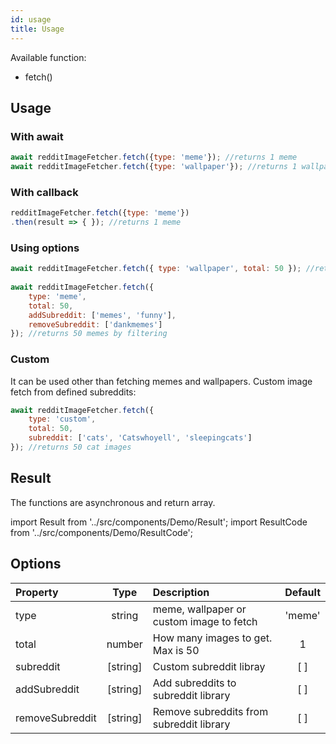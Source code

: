 ```yaml
---
id: usage
title: Usage
---
```


Available function:

- fetch()

## Usage

### With await

```jsx 
await redditImageFetcher.fetch({type: 'meme'}); //returns 1 meme 
await redditImageFetcher.fetch({type: 'wallpaper'}); //returns 1 wallpaper
```

### With callback

```jsx 
redditImageFetcher.fetch({type: 'meme'})
.then(result => { }); //returns 1 meme
```

### Using options

```jsx 
await redditImageFetcher.fetch({ type: 'wallpaper', total: 50 }); //returns 50 wallpapers 
 
await redditImageFetcher.fetch({
    type: 'meme',
    total: 50, 
    addSubreddit: ['memes', 'funny'], 
    removeSubreddit: ['dankmemes']
}); //returns 50 memes by filtering
```

### Custom
It can be used other than fetching memes and wallpapers.
Custom image fetch from defined subreddits:

```jsx 
await redditImageFetcher.fetch({
    type: 'custom',
    total: 50, 
    subreddit: ['cats', 'Catswhoyell', 'sleepingcats'] 
}); //returns 50 cat images
```

<!-- <strong>Note:</strong> For more usage, visit <Link to="/docs/Playground#editor-playground">Editor Playground</Link> and change the codes. -->

## Result

The functions are asynchronous and return array.

import Result from '../src/components/Demo/Result';
import ResultCode from '../src/components/Demo/ResultCode';

<Result data={ResultCode}/>

## Options

<div className="z-table-wrapper">
   <table>
      <thead>
         <tr>
            <th align="left">Property</th>
            <th align="center">Type</th>
            <th align="left">Description</th>
            <th align="center">Default</th>
         </tr>
      </thead>
      <tbody>
         <tr>
            <td align="left">type</td>
            <td align="center">string</td>
            <td align="left">meme, wallpaper or custom image to fetch</td>
            <td align="center">'meme'</td>
         </tr>
         <tr>
            <td align="left">total</td>
            <td align="center">number</td>
            <td align="left">How many images to get. Max is 50</td>
            <td align="center">1</td>
         </tr>
         <tr>
            <td align="left">subreddit</td>
            <td align="center">[string]</td>
            <td align="left">Custom subreddit libray</td>
            <td align="center">[ ]</td>
         </tr>
         <tr>
            <td align="left">addSubreddit</td>
            <td align="center">[string]</td>
            <td align="left">Add subreddits to subreddit library</td>
            <td align="center">[ ]</td>
         </tr>
         <tr>
            <td align="left">removeSubreddit</td>
            <td align="center">[string]</td>
            <td align="left">Remove subreddits from subreddit library</td>
            <td align="center">[ ]</td>
         </tr>
      </tbody>
   </table>
</div>
